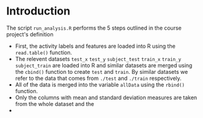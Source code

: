# Introduction 

The script `run_analysis.R` performs the 5 steps outlined in the course project's definition 

* First, the activity labels and features are loaded into R using the `read.table()` function.  
* The relevent datasets `test_x` `test_y` `subject_test` `train_x` `train_y` `subject_train` are loaded into R and similar datasets are merged using the `cbind()` function to create `test` and `train`. By similar datasets we refer to the data that comes from `./test` and `./train` respectively. 
* All of the data is merged into the variable `allData` using the `rbind()` function. 
* Only the columns with mean and standard deviation measures are taken from the whole dataset and the 
* 
